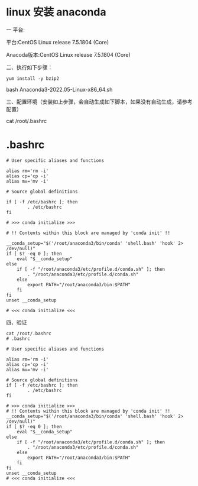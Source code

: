 # linux 安装 anaconda

一 平台:

平台:CentOS Linux release 7.5.1804 (Core)

Anacoda版本:CentOS Linux release 7.5.1804 (Core)

二、执行如下步骤：

```undefined
yum install -y bzip2
```

bash Anaconda3-2022.05-Linux-x86_64.sh

三、配置环境（安装如上步骤，会自动生成如下脚本，如果没有自动生成，请参考配置）

cat /root/.bashrc
# .bashrc

```
# User specific aliases and functions

alias rm='rm -i'
alias cp='cp -i'
alias mv='mv -i'

# Source global definitions

if [ -f /etc/bashrc ]; then
        . /etc/bashrc
fi

# >>> conda initialize >>>

# !! Contents within this block are managed by 'conda init' !!

__conda_setup="$('/root/anaconda3/bin/conda' 'shell.bash' 'hook' 2> /dev/null)"
if [ $? -eq 0 ]; then
    eval "$__conda_setup"
else
    if [ -f "/root/anaconda3/etc/profile.d/conda.sh" ]; then
        . "/root/anaconda3/etc/profile.d/conda.sh"
    else
        export PATH="/root/anaconda3/bin:$PATH"
    fi
fi
unset __conda_setup

# <<< conda initialize <<<
```

四、验证 

```
cat /root/.bashrc
# .bashrc

# User specific aliases and functions

alias rm='rm -i'
alias cp='cp -i'
alias mv='mv -i'

# Source global definitions
if [ -f /etc/bashrc ]; then
        . /etc/bashrc
fi

# >>> conda initialize >>>
# !! Contents within this block are managed by 'conda init' !!
__conda_setup="$('/root/anaconda3/bin/conda' 'shell.bash' 'hook' 2> /dev/null)"
if [ $? -eq 0 ]; then
    eval "$__conda_setup"
else
    if [ -f "/root/anaconda3/etc/profile.d/conda.sh" ]; then
        . "/root/anaconda3/etc/profile.d/conda.sh"
    else
        export PATH="/root/anaconda3/bin:$PATH"
    fi
fi
unset __conda_setup
# <<< conda initialize <<<
```

